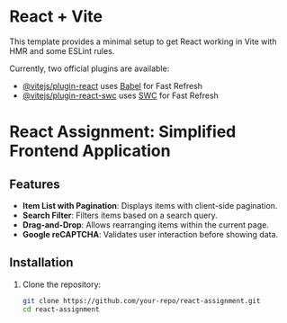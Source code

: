 # React + Vite

This template provides a minimal setup to get React working in Vite with HMR and some ESLint rules.

Currently, two official plugins are available:

- [@vitejs/plugin-react](https://github.com/vitejs/vite-plugin-react/blob/main/packages/plugin-react/README.md) uses [Babel](https://babeljs.io/) for Fast Refresh
- [@vitejs/plugin-react-swc](https://github.com/vitejs/vite-plugin-react-swc) uses [SWC](https://swc.rs/) for Fast Refresh

# React Assignment: Simplified Frontend Application

## Features

- **Item List with Pagination**: Displays items with client-side pagination.
- **Search Filter**: Filters items based on a search query.
- **Drag-and-Drop**: Allows rearranging items within the current page.
- **Google reCAPTCHA**: Validates user interaction before showing data.

## Installation

1. Clone the repository:
   ```bash
   git clone https://github.com/your-repo/react-assignment.git
   cd react-assignment
   ```
